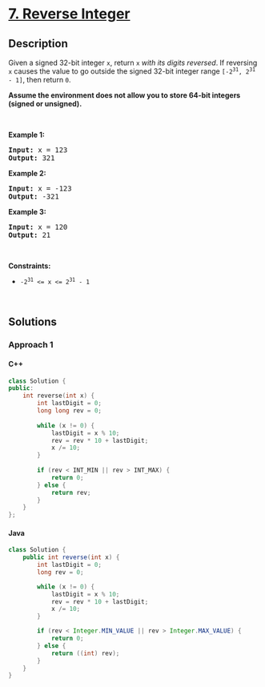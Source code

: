 # [7. Reverse Integer](https://leetcode.com/problems/reverse-integer)

## Description

<p>Given a signed 32-bit integer <code>x</code>, return <code>x</code><em> with its digits reversed</em>. If reversing <code>x</code> causes the value to go outside the signed 32-bit integer range <code>[-2<sup>31</sup>, 2<sup>31</sup> - 1]</code>, then return <code>0</code>.</p>

<p><strong>Assume the environment does not allow you to store 64-bit integers (signed or unsigned).</strong></p>
<p>&nbsp;</p>

<p><strong class="example">Example 1:</strong></p>
<pre>
<strong>Input:</strong> x = 123
<strong>Output:</strong> 321
</pre>

<p><strong class="example">Example 2:</strong></p>
<pre>
<strong>Input:</strong> x = -123
<strong>Output:</strong> -321
</pre>

<p><strong class="example">Example 3:</strong></p>
<pre>
<strong>Input:</strong> x = 120
<strong>Output:</strong> 21
</pre>
<p>&nbsp;</p>

<p><strong>Constraints:</strong></p>
<ul>
    <li><code>-2<sup>31</sup> &lt;= x &lt;= 2<sup>31</sup> - 1</code></li>
</ul>
<p>&nbsp;</p>

## Solutions

### **Approach 1**

<!-- tabs:start -->

#### C++

```cpp
class Solution {
public:
    int reverse(int x) {
        int lastDigit = 0;
        long long rev = 0;
        
        while (x != 0) {
            lastDigit = x % 10;
            rev = rev * 10 + lastDigit;
            x /= 10;
        }
        
        if (rev < INT_MIN || rev > INT_MAX) {
            return 0;
        } else {
            return rev;
        }
    }
};
```

#### Java

```java
class Solution {
    public int reverse(int x) {
        int lastDigit = 0;
        long rev = 0;

        while (x != 0) {
            lastDigit = x % 10;
            rev = rev * 10 + lastDigit;
            x /= 10;
        }

        if (rev < Integer.MIN_VALUE || rev > Integer.MAX_VALUE) {
            return 0;
        } else {
            return ((int) rev);
        }
    }
}
```

<!-- tabs:end -->